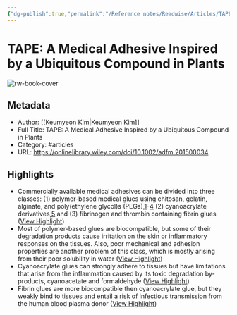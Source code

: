 ```yaml
---
{"dg-publish":true,"permalink":"/Reference notes/Readwise/Articles/TAPE A Medical Adhesive Inspired by a Ubiquitous Compound in Plants/"}
---
```


# TAPE: A Medical Adhesive Inspired by a Ubiquitous Compound in Plants

![rw-book-cover](https://onlinelibrary.wiley.com/cms/asset/66218caa-ca90-4559-af34-646b196f35b5/adfm201500034-gra-0001-m.jpg?trick=1674631390413)

## Metadata
- Author: [[Keumyeon Kim\|Keumyeon Kim]]
- Full Title: TAPE: A Medical Adhesive Inspired by a Ubiquitous Compound in Plants
- Category: #articles
- URL: https://onlinelibrary.wiley.com/doi/10.1002/adfm.201500034

## Highlights
- Commercially available medical adhesives can be divided into three classes: (1) polymer-based medical glues using chitosan, gelatin, alginate, and poly(ethylene glycol)s (PEGs),[1](https://onlinelibrary.wiley.com/doi/10.1002/adfm.201500034#adfm201500034-bib-0001)-[4](https://onlinelibrary.wiley.com/doi/10.1002/adfm.201500034#adfm201500034-bib-0004) (2) cyanoacrylate derivatives,[5](https://onlinelibrary.wiley.com/doi/10.1002/adfm.201500034#adfm201500034-bib-0005) and (3) fibrinogen and thrombin containing fibrin glues ([View Highlight](https://read.readwise.io/read/01gqm2ea3ckxqd40ag2q4c9vb4))
- Most of polymer-based glues are biocompatible, but some of their degradation products cause irritation on the skin or inflammatory responses on the tissues. Also, poor mechanical and adhesion properties are another problem of this class, which is mostly arising from their poor solubility in water ([View Highlight](https://read.readwise.io/read/01gqm2esrsdppzpw7f72f5q0df))
- Cyanoacrylate glues can strongly adhere to tissues but have limitations that arise from the inflammation caused by its toxic degradation by-products, cyanoacetate and formaldehyde ([View Highlight](https://read.readwise.io/read/01gqm2f8pc7kbhavq9b3tedq1r))
- Fibrin glues are more biocompatible then cyanoacrylate glue, but they weakly bind to tissues and entail a risk of infectious transmission from the human blood plasma donor ([View Highlight](https://read.readwise.io/read/01gqm2fkjne84qrahs238vebqy))

